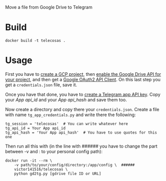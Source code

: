 Move a file from Google Drive to Telegram

# Build
```
docker build -t telecosas .
```

# Usage
First you have to [create a GCP project](https://console.cloud.google.com/projectcreate), then [enable the Google Drive API for your project](https://console.cloud.google.com/apis/library/drive.googleapis.com), and then get a [Google OAuth2 API Client](https://console.cloud.google.com/apis/credentials). On this last step you get a `credentials.json` file, save it.

Once you have that done, you have to [create a Telegram app API key](https://my.telegram.org/apps). Copy your _App api_id_ and your _App api_hash_ and save them too.

Now create a directory and copy there your `credentials.json`. Create a file with name `tg_app_credentials.py` and write there the following:

```
tg_session = 'telecosas'  # You can write whatever here
tg_api_id = Your App api_id
tg_api_hash = 'Your App api_hash'  # You have to use quotes for this one
```


Then run all this with (in the line with ###### you have to change the part between -v and : to your personal config path):

```
docker run -it --rm \
    -v path/to/your/config/directory:/app/config \  ######
    victor141516/telecosas \
    python gd2tg.py [gdrive file ID or URL]
```
